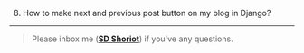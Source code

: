 8. How to make next and previous post button on my blog in Django?

---

> Please inbox me (**[SD Shoriot](https://www.facebook.com/shoriot)**) if you've any questions.